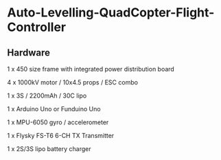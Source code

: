 # Auto-Levelling-QuadCopter-Flight-Controller

## Hardware

 1 x 450 size frame with integrated power distribution board
	
 4 x 1000kV motor / 10x4.5 props / ESC combo
	
 1 x 3S / 2200mAh / 30C lipo
	
 1 x Arduino Uno or Funduino Uno
	
 1 x MPU-6050 gyro / accelerometer
	
 1 x Flysky FS-T6 6-CH TX Transmitter
	
 1 x 2S/3S lipo battery charger

